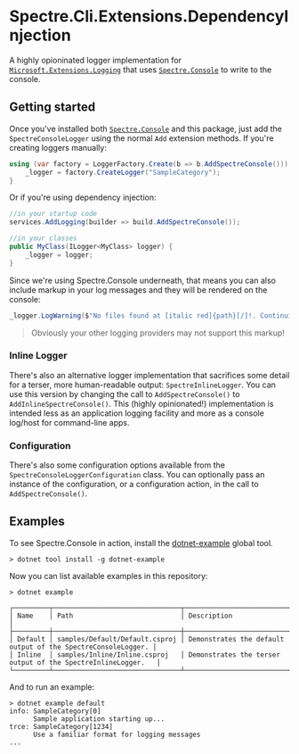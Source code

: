 # Spectre.Cli.Extensions.DependencyInjection

A highly opioninated logger implementation for [`Microsoft.Extensions.Logging`](https://www.nuget.org/packages/Microsoft.Extensions.Logging/) that uses [`Spectre.Console`](https://github.com/spectresystems/spectre.console) to write to the console.

## Getting started

Once you've installed both [`Spectre.Console`](https://www.nuget.org/packages/Spectre.Console/) and this package, just add the `SpectreConsoleLogger` using the normal `Add` extension methods. If you're creating loggers manually:

```csharp
using (var factory = LoggerFactory.Create(b => b.AddSpectreConsole())) {
    _logger = factory.CreateLogger("SampleCategory");
}
```

Or if you're using dependency injection:

```csharp
//in your startup code
services.AddLogging(builder => build.AddSpectreConsole());

//in your classes
public MyClass(ILogger<MyClass> logger) {
    _logger = logger;
}

```

Since we're using Spectre.Console underneath, that means you can also include markup in your log messages and they will be rendered on the console:

```csharp
_logger.LogWarning($"No files found at [italic red]{path}[/]!. Continuing with [underline]default files only.[/]");
```

> Obviously your other logging providers may not support this markup!

### Inline Logger

There's also an alternative logger implementation that sacrifices some detail for a terser, more human-readable output: `SpectreInlineLogger`. You can use this version by changing the call to `AddSpectreConsole()` to `AddInlineSpectreConsole()`. This (highly opinionated!) implementation is intended less as an application logging facility and more as a console log/host for command-line apps.

### Configuration

There's also some configuration options available from the `SpectreConsoleLoggerConfiguration` class. You can optionally pass an instance of the configuration, or a configuration action, in the call to `AddSpectreConsole()`.

## Examples

To see Spectre.Console in action, install the [dotnet-example](https://github.com/patriksvensson/dotnet-example) global tool.

```
> dotnet tool install -g dotnet-example
```

Now you can list available examples in this repository:

```
> dotnet example

┌─────────┬────────────────────────────────┬──────────────────────────────────────────────────────────────┐
│ Name    │ Path                           │ Description                                                  │
├─────────┼────────────────────────────────┼──────────────────────────────────────────────────────────────┤
│ Default │ samples/Default/Default.csproj │ Demonstrates the default output of the SpectreConsoleLogger. │
│ Inline  │ samples/Inline/Inline.csproj   │ Demonstrates the terser output of the SpectreInlineLogger.   │
└─────────┴────────────────────────────────┴──────────────────────────────────────────────────────────────┘
```

And to run an example:

```
> dotnet example default
info: SampleCategory[0]
      Sample application starting up...
trce: SampleCategory[1234]
      Use a familiar format for logging messages
...
```